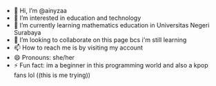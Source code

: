- 👋 Hi, I’m @ainyzaa
- 👀 I’m interested in education and technology
- 🌱 I’m currently learning mathematics education in Universitas Negeri Surabaya
- 💞️ I’m looking to collaborate on this page bcs i'm still learning
- 📫 How to reach me is by visiting my account
- 😄 Pronouns: she/her
- ⚡ Fun fact: im a beginner in this programming world and also a kpop fans lol ((this is me trying))

<!---
ainyzaa/ainyzaa is a ✨ special ✨ repository because its `README.md` (this file) appears on your GitHub profile.
You can click the Preview link to take a look at your changes.
--->
